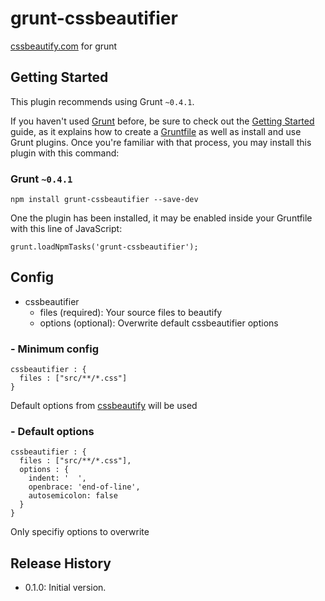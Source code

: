 # grunt-cssbeautifier

[cssbeautify.com](http://cssbeautify.com/) for grunt

## Getting Started
This plugin recommends using Grunt `~0.4.1`.

If you haven't used [Grunt](http://gruntjs.com/) before, be sure to check out the [Getting Started](http://gruntjs.com/getting-started) guide, as it explains how to create a [Gruntfile](http://gruntjs.com/sample-gruntfile) as well as install and use Grunt plugins. Once you're familiar with that process, you may install this plugin with this command:

### Grunt `~0.4.1`
```
npm install grunt-cssbeautifier --save-dev
```

One the plugin has been installed, it may be enabled inside your Gruntfile with this line of JavaScript:

```
grunt.loadNpmTasks('grunt-cssbeautifier');
```

[grunt]: http://gruntjs.com/
[getting_started]: https://github.com/gruntjs/grunt/blob/master/docs/getting_started.md

## Config
- cssbeautifier
  - files (required): Your source files to beautify
  - options (optional): Overwrite default cssbeautifier options

### - Minimum config
```
cssbeautifier : {
  files : ["src/**/*.css"]
}
```

Default options from [cssbeautify](https://github.com/senchalabs/cssbeautify) will be used

### - Default options
```
cssbeautifier : {
  files : ["src/**/*.css"],
  options : {
    indent: '  ',
    openbrace: 'end-of-line',
    autosemicolon: false
  }
}
```
Only specifiy options to overwrite

## Release History
* 0.1.0: Initial version.
